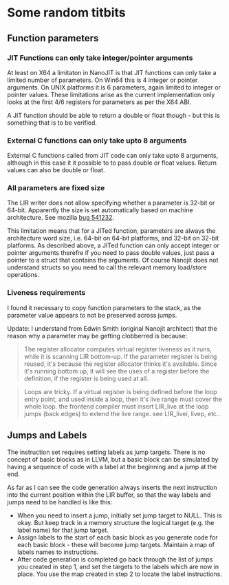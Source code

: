 # Some random titbits

## Function parameters

### JIT Functions can only take integer/pointer arguments
At least on X64 a limitaton in NanoJIT is that JIT functions can only take a limited number of parameters. On Win64 this is
4 integer or pointer arguments. On UNIX platforms it is 6 parameters, again limited to integer or pointer values. These
limitations arise as the current implementation only looks at the first 4/6 registers for parameters as per the X64 ABI.

A JIT function should be able to return a double or float though - but this is something that is to be verified.

### External C functions can only take upto 8 arguments
External C functions called from JIT code can only take upto 8 arguments, although in this case it it possible to
to pass double or float values. Return values can also be double or float.

### All parameters are fixed size
The LIR writer does not allow specifying whether a parameter is 32-bit or 64-bit. Apparently the size is set automatically based 
on machine architecture. See mozilla [bug 541232](https://bugzilla.mozilla.org/show_bug.cgi?id=541232). 

This limitation means that for a JITed function, parameters are always the architecture word size, i.e. 64-bit on 64-bit platforms, and 32-bit on 32-bit platforms. As described above, a JITed function can only accept integer or pointer arguments therefre if you need to pass double values, just pass a pointer to a struct that contains the arguments. Of course Nanojit does not understand structs so you need to call the relevant memory load/store operations.

### Liveness requirements 
I found it necessary to copy function parameters to the stack, as the parameter value appears to not be preserved across jumps. 

Update: I understand from Edwin Smith (original Nanojit architect) that the reason why a parameter may be getting clobberred is because:

> The register allocator computes virtual register liveness as it runs, while it
is scanning LIR bottom-up. If the parameter register is being reused, it's
because the register allocator thinks it's available.  Since it's running bottom
up, it will see the uses of a register before the definition, if the register is
being used at all.

> Loops are tricky. If a virtual register is being defined before the loop entry
point, and used inside a loop, then it's live range must cover the whole loop.
the frontend compiler must insert LIR_live at the loop jumps (back edges)
to extend the live range. see LIR_livei, livep, etc..

## Jumps and Labels
The instruction set requires setting labels as jump targets. There is no concept of basic blocks as in LLVM, but a basic block can be simulated by having a sequence of code with a label at the beginning and a jump at the end.

As far as I can see the code generation always inserts the next instruction into the current position within the LIR buffer, so that the way labels and jumps need to be handled is like this:

* When you need to insert a jump, initially set jump target to NULL. This is okay. But keep track in a memory structure the logical target (e.g. the label name) for that jump target.  
* Assign labels to the start of each basic block as you generate code for each basic block - these will become jump targets. Maintain a map of labels names to instructions.
* After code generation is completed go back through the list of jumps you created in step 1, and set the targets to the labels which are now in place. You use the map created in step 2 to locate the label instructions.

